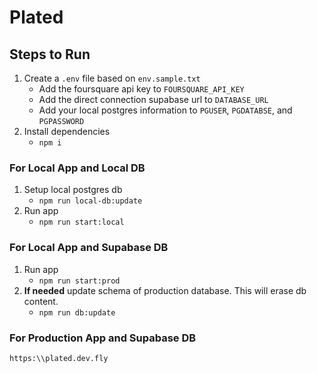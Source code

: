 # Plated

## Steps to Run

1. Create a `.env` file based on `env.sample.txt`
    - Add the foursquare api key to `FOURSQUARE_API_KEY`
    - Add the direct connection supabase url to `DATABASE_URL`
    - Add your local postgres information to `PGUSER`, `PGDATABSE`, and `PGPASSWORD`
2. Install dependencies
    - `npm i`

### For Local App and Local DB

1. Setup local postgres db
    - `npm run local-db:update`
2. Run app
    - `npm run start:local`

### For Local App and Supabase DB
1. Run app
    - `npm run start:prod`
2. **If needed** update schema of production database. This will erase db content.
    - `npm run db:update`

### For Production App and Supabase DB
`https:\\plated.dev.fly`